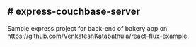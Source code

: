 <h2># express-couchbase-server</h2>

Sample express project for back-end of bakery app on <a>https://github.com/VenkateshKatabathula/react-flux-example</a>.
